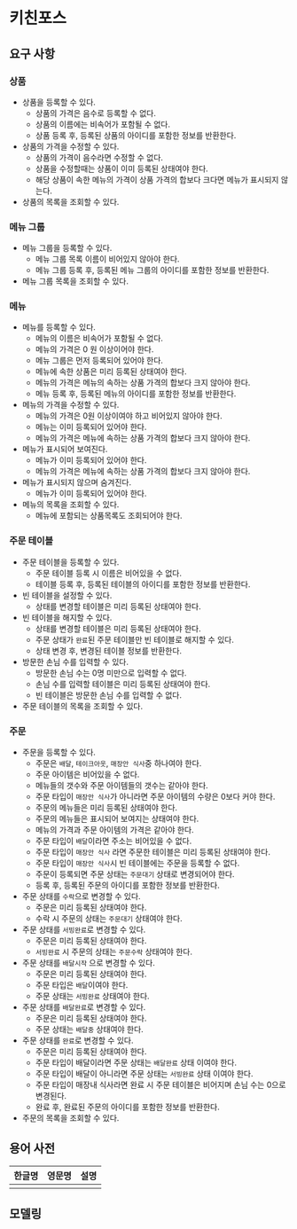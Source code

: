 # 키친포스

## 요구 사항

### 상품
* 상품을 등록할 수 있다.
    * 상품의 가격은 음수로 등록할 수 없다.
    * 상품의 이름에는 비속어가 포함될 수 없다.
    * 상품 등록 후, 등록된 상품의 아이디를 포함한 정보를 반환한다.  
* 상품의 가격을 수정할 수 있다.
    * 상품의 가격이 음수라면 수정할 수 없다.
    * 상품을 수정할때는 상품이 이미 등록된 상태여야 한다.
    * 해당 상품이 속한 메뉴의 가격이 상품 가격의 합보다 크다면 메뉴가 표시되지 않는다.
* 상품의 목록을 조회할 수 있다.

### 메뉴 그룹
* 메뉴 그룹을 등록할 수 있다.
    * 메뉴 그룹 목록 이름이 비어있지 않아야 한다.
    * 메뉴 그룹 등록 후, 등록된 메뉴 그룹의 아이디를 포함한 정보를 반환한다.
* 메뉴 그룹 목록을 조회할 수 있다.

### 메뉴
* 메뉴를 등록할 수 있다.
    * 메뉴의 이름은 비속어가 포함될 수 없다.
    * 메뉴의 가격은 0 원 이상이어야 한다.
    * 메뉴 그룹은 먼저 등록되어 있어야 한다.
    * 메뉴에 속한 상품은 미리 등록된 상태여야 한다.
    * 메뉴의 가격은 메뉴의 속하는 상품 가격의 합보다 크지 않아야 한다.
    * 메뉴 등록 후, 등록된 메뉴의 아이디를 포함한 정보를 반환한다.
* 메뉴의 가격을 수정할 수 있다.
    * 메뉴의 가격은 0원 이상이여야 하고 비어있지 않아야 한다.
    * 메뉴는 이미 등록되어 있어야 한다.
    * 메뉴의 가격은 메뉴에 속하는 상품 가격의 합보다 크지 않아야 한다.
* 메뉴가 표시되어 보여진다.
    * 메뉴가 이미 등록되어 있어야 한다.
    * 메뉴의 가격은 메뉴에 속하는 상품 가격의 합보다 크지 않아야 한다.
* 메뉴가 표시되지 않으며 숨겨진다.
    * 메뉴가 이미 등록되어 있어야 한다.
* 메뉴의 목록을 조회할 수 있다.
    * 메뉴에 포함되는 상품목록도 조회되어야 한다.

      
### 주문 테이블
* 주문 테이블을 등록할 수 있다.
    * 주문 테이블 등록 시 이름은 비어있을 수 없다.
    * 테이블 등록 후, 등록된 테이블의 아이디를 포함한 정보를 반환한다. 
* 빈 테이블을 설정할 수 있다.
    * 상태를 변경할 테이블은 미리 등록된 상태여야 한다.
* 빈 테이블을 해지할 수 있다.
    * 상태를 변경할 테이블은 미리 등록된 상태여야 한다.
    * 주문 상태가 `완료`된 주문 테이블만 빈 테이블로 해지할 수 있다.
    * 상태 변경 후, 변경된 테이블 정보를 반환한다. 
* 방문한 손님 수를 입력할 수 있다.
    * 방문한 손님 수는 0명 미만으로 입력할 수 없다.
    * 손님 수를 입력할 테이블은 미리 등록된 상태여야 한다.
    * 빈 테이블은 방문한 손님 수를 입력할 수 없다.   
* 주문 테이블의 목록을 조회할 수 있다.

### 주문
* 주문을 등록할 수 있다.
    * 주문은 `배달`, `테이크아웃`, `매장안 식사`중 하나여야 한다.
    * 주문 아이템은 비어있을 수 없다.
    * 메뉴들의 갯수와 주문 아이템들의 갯수는 같아야 한다.
    * 주문 타입이 `매장안 식사`가 아니라면 주문 아이템의 수량은 0보다 커야 한다.
    * 주문의 메뉴들은 미리 등록된 상태여야 한다.
    * 주문의 메뉴들은 표시되어 보여지는 상태여야 한다.
    * 메뉴의 가격과 주문 아이템의 가격은 같아야 한다.
    * 주문 타입이 `배달`이라면 주소는 비어있을 수 없다.
    * 주문 타입이 `매장안 식사` 라면 주문한 테이블은 미리 등록된 상태여야 한다.
    * 주문 타입이 `매장안 식사`시 빈 테이블에는 주문을 등록할 수 없다.
    * 주문이 등록되면 주문 상태는 `주문대기` 상태로 변경되어야 한다.
    * 등록 후, 등록된 주문의 아이디를 포함한 정보를 반환한다.
* 주문 상태를 `수락`으로 변경할 수 있다.
    * 주문은 미리 등록된 상태여야 한다.
    * 수락 시 주문의 상태는 `주문대기` 상태여야 한다.
* 주문 상태를 `서빙완료`로 변경할 수 있다. 
    * 주문은 미리 등록된 상태여야 한다.
    * `서빙완료` 시 주문의 상태는 `주문수락` 상태여야 한다.
* 주문 상태를 `배달시작` 으로 변경할 수 있다.
    * 주문은 미리 등록된 상태여야 한다.
    * 주문 타입은 `배달`이여야 한다.
    * 주문 상태는 `서빙완료` 상태여야 한다.
* 주문 상태를 `배달완료`로 변경할 수 있다.
    * 주문은 미리 등록된 상태여야 한다.
    * 주문 상태는 `배달중` 상태여야 한다.
* 주문 상태를 `완료`로 변경할 수 있다.
    * 주문은 미리 등록된 상태여야 한다.
    * 주문 타입이 배달이라면 주문 상태는 `배달완료` 상태 이여야 한다.
    * 주문 타입이 배달이 아니라면 주문 상태는 `서빙완료` 상태 이여야 한다.
    * 주문 타입이 매장내 식사라면 완료 시 주문 테이블은 비어지며 손님 수는 0으로 변경된다.
    * 완료 후, 완료된 주문의 아이디를 포함한 정보를 반환한다.     
* 주문의 목록을 조회할 수 있다.





## 용어 사전

| 한글명 | 영문명 | 설명 |
| --- | --- | --- |
|  |  |  |

## 모델링
